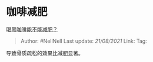 # 咖啡减肥
[喝黑咖啡能不能减肥？](https://www.zhihu.com/question/326545994/answer/918548282)

> Author: #NellNell 
> Last update: *21/08/2021* 
> Link:
> Tag: 

导致骨质疏松的效果比减肥显著。